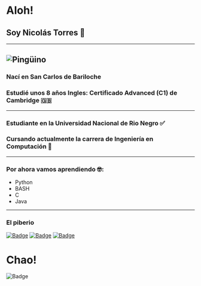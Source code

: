 # Aloh!
## Soy Nicolás Torres 🤠
---
![Pingüino](https://media.discordapp.net/attachments/750882843605074003/789322623049662465/emoji.gif)
---
### Nací en San Carlos de Bariloche
### Estudié unos 8 años Ingles: Certificado Advanced (C1) de Cambridge 🇬🇧
---
### Estudiante en la Universidad Nacional de Rio Negro ✅
### Cursando actualmente la carrera de Ingeniería en Computación 🤩
---
### Por ahora vamos aprendiendo 🤓:
- Python
- BASH
- C
- Java
---
### El piberio
  [![Badge](https://avatars.githubusercontent.com/u/71991509?v=4)](https://github.com/ValenPianta)
  [![Badge](https://avatars.githubusercontent.com/u/86004462?v=4)](https://github.com/Chabok52)
  [![Badge](https://avatars.githubusercontent.com/u/103904254?v=4)](https://github.com/santichac)
# Chao!
  ![Badge](https://bit.ly/icom-badge)


